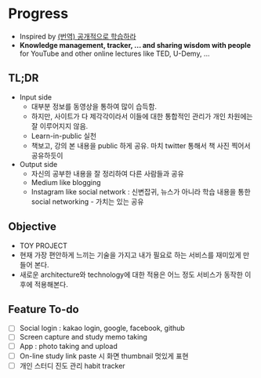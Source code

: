 # Progress

-   Inspired by [(번역) 공개적으로 학습하라](https://tkhwang.me/2020-04-22-learn-in-public-korean-translation)
-   **Knowledge management, tracker, ... and sharing wisdom with people** for YouTube and other online lectures like TED, U-Demy, ...

## TL;DR

-   Input side
    -   대부분 정보를 동영상을 통하여 많이 습득함.
    -   하지만, 사이트가 다 제각각이라서 이들에 대한 통합적인 관리가 개인 차원에는 잘 이루어지지 않음.
    -   Learn-in-public 실천
    -   책보고, 강의 본 내용을 public 하게 공유. 마치 twitter 통해서 책 사진 찍어서 공유하듯이
-   Output side
    -   자신의 공부한 내용을 잘 정리하여 다른 사람들과 공유
    -   Medium like blogging
    -   Instagram like social network : 신변잡귀, 뉴스가 아니라 학습 내용을 통한 social networking - 가치는 있는 공유

## Objective

-   TOY PROJECT
-   현재 가장 편안하게 느끼는 기술을 가지고 내가 필요로 하는 서비스를 재미있게 만들어 본다.
-   새로운 architecture와 technology에 대한 적용은 어느 정도 서비스가 동작한 이후에 적용해본다.

## Feature To-do

-   [ ] Social login : kakao login, google, facebook, github
-   [ ] Screen capture and study memo taking
-   [ ] App : photo taking and upload
-   [ ] On-line study link paste 시 화면 thumbnail 멋있게 표현
-   [ ] 개인 스터디 진도 관리 habit tracker
